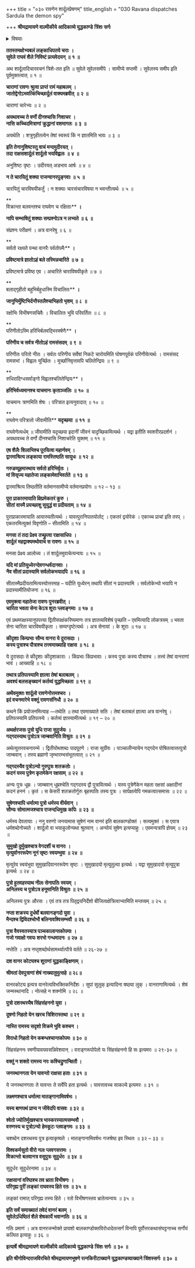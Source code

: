 +++
title = "०३० रावणेन शार्दूलप्रेषणम्"
title_english = "030 Ravana dispatches Sardula the demon spy"

+++
**श्रीमद्रामायणे वाल्मीकीये आदिकाव्ये युद्धकाण्डे** **त्रिंशः सर्गः**


<details><summary>विषयाः</summary>

शार्दूलेनरायणप्रति निजबलेगरुडव्यूहरचनयारामस्वसु वेलाचल समीपेऽवस्थान निवेदनपूर्वकं प्रविष्टमात्रस्य स्वस्यविभीषणेन निवेदनेवानरैर्बलाद्ग्रहणेनसर्वतः संचारणपूर्वकं रामसमीपप्रापणादिनिवेदनम् ॥ १ ॥ तथारावणचोदनया सुग्रीवस्य जांबवदादियूथनाथानांच पृथक्पितृनामादिनिवेदनम् ॥ २ ॥

</details>


**ततस्तमक्षोभ्यबलं लङ्काधिपतये चराः** **।  
सुवेले राघवं शैले निविष्टं प्रत्यवेदयन्** **॥** **१** **॥**

अथ शार्दूलादिचारवचनं त्रिशे-तत इति ॥ सुवेले सुवेलसमीपे । सामीप्ये सप्तमी । सुवेलस्य समीप इति पूर्वमुक्तत्वात् ॥ १ ॥

**चाराणां रावणः श्रुत्वा प्राप्तं रामं महाबलम्** **।  
जातोद्वेगोऽभवत्किंचिच्छार्दूलं वाक्यमब्रवीत्** **॥** **२** **॥**

चाराणां चारेभ्यः ॥ २ ॥



**अयथावच्च ते वर्णो दीनश्चासि निशाचर** **।  
नासि कच्चिदमित्राणां क्रुद्धानां वशमागतः** **॥** **३** **॥**

अयथेति । शत्रुगृहीतत्वेन तेषां स्वरूपं किं न ज्ञातमिति भावः ॥ ३ ॥



**इति तेनानुशिष्टस्तु वाचं मन्दमुदीरयत्** **।  
तदा राक्षसशार्दूलं शार्दूलो भयविह्वलः** **॥** **४** **॥**

अनुशिष्टः पृष्टः । उदीरयत् अडभाव आर्षः ॥ ४ ॥



**न ते चारयितुं शक्या राजन्वानरपुङ्गवाः** **॥** **५** **॥**

चारयितुं चारविषयीकर्तुं । न शक्याः चारसंचारविषया न भवन्तीत्यर्थः ॥ ५ ॥

**  
विक्रान्ता बलवन्तश्च राघवेण च रक्षिताः** **।**

**नापि सम्भाषितुं शक्याः सम्प्रश्नोऽत्र न लभ्यते** **॥** **६** **॥**

संप्रश्नः परीक्षणं । अत्र वानरेषु ॥ ६ ॥

**  
सर्वतो रक्ष्यते पन्था वानरैः पर्वतोपमैः** **।**

**प्रविष्टमात्रे ज्ञातोऽहं बले तस्मिन्नचारिते** **॥** **७** **॥**

प्रविष्टमात्रे प्रविष्ठ एव । अचारिते चाराविषयीकृते ॥ ७ ॥

**  
बलाद्गृहीतो बहुभिर्बहुधास्मि विचालितः** **।**

**जानुभिर्मुष्टिभिर्दन्तैस्तलैश्चाभिहतो भृशम्** **॥** **८** **॥**

रक्षोभिः विभीषणसचिवैः । विचालितः भुवि परिवर्तितः ॥ ८ ॥

**  
परिणीतोऽस्मि हरिभिर्बलवद्भिरमर्षणैः** **।**

**परिणीय च सर्वत्र नीतोऽहं रामसंसदम्** **॥** **९** **॥**

परिणीतः परितो नीतः । सर्वतः परिणीय सर्वेषां निकटे चारोयमिति घोषणपूर्वकं परिणीयेत्यर्थः । रामसंसद रामसभां । विह्वलः मूर्च्छितः । मूर्च्छानिवृत्तावपि चलितेन्द्रियः ॥ ९ ॥

**  
रुधिरादिग्धसर्वाङ्गो विह्वलश्चलितेन्द्रियः** **।**

**हरिभिर्वध्यमानश्च याचमानः कृताञ्जलिः** **॥** **१०** **॥**

याचमानः त्राणमिति शेषः । परित्रात इत्यनुवादात् ॥ १० ॥

**  
राघवेण परित्रातो जीवामीति** **यदृच्छया** **॥** **११** **॥**

राघवेणेत्यर्धम् ॥ जीवामीति यदृच्छया इदानीं जीवनं यादृच्छिकमित्यर्थः । यद्वा इतीति स्वशरीरप्रदर्शनं । अयथावच्च ते वर्णो दीनश्चासि निशाचरेति युक्तम् ॥ ११ ॥



**एष शैलैः शिलाभिश्च पूरयित्वा महार्णवम्** **।  
द्वारमाश्रित्य लङ्काया रामस्तिष्ठति सायुधः** **॥** **१२** **॥**

**गरुडव्यूहमास्थाय सर्वतो हरिभिर्वृतः** **।  
मां विसृज्य महातेजा लङ्कामेवाभिवर्तते** **॥** **१३** **॥**

द्वारमाश्रित्य तिष्ठतीति वर्तमानसामीप्ये वर्तमानप्रयोगः ॥ १२ – १३ ॥



**पुरा प्राकारमायाति क्षिप्रमेकतरं कुरु** **।  
सीतां** **वास्मै प्रयच्छाशु सुयुद्धं वा प्रदीयताम्** **॥** **१४** **॥**

पुराप्राकारमायाति आयास्यतीत्यर्थः । यावत्पुरानिपातयोर्लट् । एकतरं द्वयोरेकं । एकाच्च प्राचां इति तरप् । एकतरमित्युक्तं विवृणोति – सीतामिति ॥ १४ ॥



**मनसा** **तं तदा प्रेक्ष्य** **तच्छ्रुत्वा राक्षसाधिपः** **।  
शार्दूलं** **महद्वाक्यमथोवाच स रावणः** **॥** **१५** **॥**

मनसा प्रेक्ष्य आलोच्य । तं शार्दूलमुवाचेत्यन्वयः ॥ १५ ॥



**यदि मां प्रतियुध्येरन्देवगन्धर्वदानवाः** **।  
नैव सीतां प्रदास्यामि सर्वलोकभयादपि** **॥** **१६** **॥**

सीतास्मैप्रदीयतामित्यस्योत्तरमाह – यदीति युध्येरन् तथापि सीतां न प्रदास्यामि । सर्वलोकेभ्यो भयापि न प्रदास्यामीतियोजना ॥ १६ ॥



**एवमुक्त्वा महातेजा रावणः पुनरब्रवीत्** **।  
चारिता भवता सेना केऽत्र शूराः प्लवङ्गमाः** **॥** **१७** **॥**

एवं प्रथमपक्षस्यानुपपत्त्या द्वितीयपक्षंकरिष्यमाणः तत्र ज्ञातव्यविशेषं पृच्छति – एवमित्यादि लोकत्रयम् ॥ भवता सेना चारिता चारविषयीकृता । सम्यग्दृष्टेत्यर्थः । अत्र सेनायां । के शूराः ॥ १७ ॥



**कीदृशाः किम्प्रभाः सौम्य** **वानरा ये दुरासदाः** **।  
कस्य पुत्राश्च पौत्राश्च तत्त्वमाख्याहि राक्षस** **॥** **१८** **॥**

ये दुरासदाः ते कीदृशाः कीदृशाकाराः । किंप्रभाः किंप्रभावाः । कस्य पुत्राः कस्य पौत्राश्च । तत्त्वं तेषां वानराणां भावं । आख्याहि ॥ १८ ॥



**तथात्र प्रतिपत्स्यामि ज्ञात्वा तेषां बलाबलम्** **।  
अवश्यं बलसङ्ख्यानं कर्तव्यं युद्धमिच्छता** **॥** **१९** **॥**

**अथैवमुक्तः शार्दूलो रावणेनोत्तमश्चरः** **।  
इदं वचनमारेभे वक्तुं रावणसंनिधौ** **॥** **२०** **॥**

कथने किं प्रयोजनमित्याह —तथेति ॥ तथा एवमाख्याते सति । तेषां बलाबलं ज्ञात्वा अत्र वानरेषु । प्रतिपत्स्यामि प्रतिपत्स्ये । कर्तव्यं ज्ञास्यामीत्यर्थः ॥ १९ – २० ॥



**अथर्क्षरजसः पुत्रो युधि राजा सुदुर्जयः** **।  
गद्गदस्याथ पुत्रोऽत्र जाम्बवानिति विश्रुतः** **॥** **२१** **॥**

अथेत्युत्तरवचनारम्भे । द्वितीयोथशब्दः पादपूरणे । राजा सुग्रीवः । पाञ्चालीन्यायेन गद्गदेन पोषितत्वात्तत्पुत्रो जाम्बवान् । तस्य ब्रह्मणो जृम्भारम्भसंभूतत्वात् ॥ २१ ॥



**गद्गदस्यैव पुत्रोऽन्यो गुरुपुत्रः शतक्रतोः** **।  
कदनं यस्य पुत्रेण कृतमेकेन रक्षसाम्** **॥** **२२** **॥**

अन्यः पुत्रः धूम्रः । जाम्बवान् धूम्रश्चेति गद्गदस्य द्वौ पुत्रावित्यर्थः । यस्य पुत्रेणैकेन महता रक्षसां अक्षादीनां कदनं हननं । कृतं । स केसरी शतक्रतोर्गुरुः बृहस्पतिः तस्य पुत्रः । सापेक्षत्वेपि गमकत्वात्समासः ॥ २२ ॥



**सुषेणश्चापि धर्मात्मा पुत्रो धर्मस्य वीर्यवान्** **।  
सौम्यः सोमात्मजश्चात्र राजन्दधिमुखः कपिः** **॥** **२३** **॥**

धर्मस्य देवतायाः । ननु वरुणो जनयामास सुषेणं नाम वानरं इति बालकाण्डोक्तं । सत्यमुक्तं । स एवात्र धर्मशब्देनोच्यते । शार्दूलो वा भयाकुलोन्यथा श्रुतवान् । अन्योयं सुषेण इत्यप्याहुः । एवमन्यत्रापि ज्ञेयम् ॥ २३ ॥



**सुमुखो दुर्मुखश्चात्र वेगदर्शी च वानरः** **।  
मृत्युर्वानररूपेण नूनं सृष्टः स्वयम्भुवा** **॥** **२४** **॥**

मृत्युरेव स्वयंभुवा सुमुखादिवानररूपेण सृष्टः । सुमुखादयो मृत्युतुल्या इत्यर्थः । यद्वा सुमुखादयो मृत्युपुत्रा इत्यर्थः ॥ २४ ॥



**पुत्रो हुतवहस्याथ नीलः सेनापतिः स्वयम्** **।  
अनिलस्य च पुत्रोऽत्र हनूमानिति विश्रुतः** **॥** **२५** **॥**

अनिलस्य पुत्रः औरसः । एवं तत्र तत्र पितृद्वयनिर्देशो बीजित्वक्षेत्रित्वाभ्यामिति मन्तव्यम् ॥ २५ ॥



**नप्ता शक्रस्य दुर्धर्षो बलवानङ्गदो युवा** **।  
मैन्दश्च द्विविदश्चोभौ बलिनावश्विसम्भवौ** **॥** **२६** **॥**

**पुत्रा वैवस्वतस्यात्र पञ्चकालान्तकोपमाः** **।  
गजो गवाक्षो गवयः शरभो गन्धमादनः** **॥** **२७** **॥**

नप्तेति । अत्र नप्तृशब्दोर्थसामर्थ्यात्पौत्रे वर्तते ॥ २६-२७ ॥



**दश वानर कोट्यश्च शूराणां युद्धकाङ्क्षिणाम् ।**

**श्रीमतां देवपुत्राणां शेषं नाख्यातुमुत्सहे ॥ २८॥**

वानरकोट्य इत्यत्र वानरेत्यविभक्तिकनिर्देशः । सुपां सुलुक् इत्यादिना षष्ठ्या लुक् । वानराणामित्यर्थः । शेषं जन्मस्थानादि । नोत्सहे न शक्नोमि ॥ २८ ॥



**पुत्रो दशरथस्यैष सिंहसंहननो युवा ।**

**दूषणो निहतो येन खरच त्रिशिरास्तथा ॥ २९ ॥**

**नास्ति रामस्य सदृशो विक्रमे भुवि कश्चन ।**

**विराधो निहतो येन कबन्धश्चान्तकोपमः ॥ ३० ॥**

सिंहसंहननः रमणीयावयवसन्निवेशवान् । वराङ्गरूपोपेतो यः सिंहसंहननो हि सः इत्यमरः ॥ २९-३० ॥



**वक्तुं न शक्तो रामस्य नरः कश्चिद्रुणान्क्षितौ ।**

**जनस्थानगता येन यावन्तो राक्षसा हताः ॥ ३१ ॥**

ये जनस्थानगताः ते यावन्तः ते सर्वेपि हता इत्यर्थः । यावत्तावच्च साकल्ये इत्यमरः ॥ ३१ ॥



**लक्ष्मणश्चात्र धर्मात्मा मातङ्गानामिवर्षभः ।**

**यस्य बाणपथं प्राप्य न जीवेदपि वासवः ॥ ३२ ॥**

**श्वेतो ज्योतिर्मुखश्चात्र भास्करस्यात्मसम्भवौ** **।  
वरुणस्य च पुत्रोऽन्यो** **हेमकूटः प्लवङ्गमः** **॥** **३३** **॥**

चशब्देन दशरथस्य पुत्र इत्याकृष्यते । मातङ्गानामिवर्षभः गजश्रेष्ठ इव स्थितः ॥ ३२ – ३३ ॥



**विश्वकर्मसुतो वीरो नलः प्लवगसत्तमः** **।  
विक्रान्तो** **बलवानत्र वसुपुत्रः सुदुर्धरः** **॥** **३४** **॥**

सुदुर्धरः सुदुर्धरनामा ॥ ३४ ॥



**राक्षसानां वरिष्ठश्च तव भ्राता विभीषणः** **।  
परिगृह्य पुरीं लङ्कां राघवस्य हिते रतः** **॥** **३५** **॥**

लङ्कां रामात् परिगृह्य तस्य हिते । रतो विभीषणस्तव भ्रातेत्यन्वयः ॥ ३५ ॥



**इति सर्वं समाख्यातं तवेदं वानरं बलम्** **।  
सुवेलेऽधिष्ठितं शैले शेषकार्ये भवान्गतिः** **॥** **३६** **॥**

गतिः प्रमाणं । अत्र वानरजन्मोक्ते प्रायशो बालकाण्डोक्तविरोधादेतत्सर्गं विनापि पूर्वोत्तरकथासंघट्टनाच्च सर्गोयं कल्पित इत्याहुः ॥ ३६ ॥



**इत्यार्षे** **श्रीमद्रामायणे वाल्मीकीये आदिकाव्ये युद्धकाण्डे** **त्रिंशः सर्गः ॥** **३०** **॥**

**इति श्रीगोविन्दराजविरचिते श्रीमद्रामायणभूषणे रत्नकिरीटाख्याने युद्धकाण्डव्याख्याने त्रिंशस्सर्गः ॥ ३० ॥**
